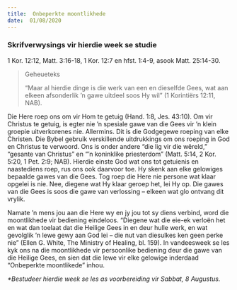 ```yaml
---
title:  Onbeperkte moontlikhede
date:  01/08/2020
---
```


### Skrifverwysings vir hierdie week se studie
1 Kor. 12:12, Matt. 3:16-18, 1 Kor. 12:7 en hfst. 1:4-9, asook Matt. 25:14-30.

> <p>Geheueteks</p>
> “Maar al hierdie dinge is die werk van een en dieselfde Gees, wat aan elkeen afsonderlik ’n gawe uitdeel soos Hy wil” (1 Korintiërs 12:11, NAB).

Die Here roep ons om vir Hom te getuig (Hand. 1:8, Jes. 43:10). Om vir Christus te getuig, is egter nie ’n spesiale gawe van die Gees vir ’n klein groepie uitverkorenes nie. Allermins. Dit is die Godgegewe roeping van elke Christen.  Die Bybel gebruik verskillende uitdrukkings om ons roeping in God en Christus te verwoord. Ons is onder andere “die lig vir die wêreld,” “gesante van Christus” en “’n koninklike priesterdom” (Matt. 5:14, 2 Kor. 5:20, 1 Pet. 2:9; NAB). Hierdie einste God wat ons tot getuienis en naastediens roep, rus ons ook daarvoor toe. Hy skenk aan elke gelowiges bepaalde gawes van die Gees. Tog roep die Here nie persone wat klaar opgelei is nie. Nee, diegene wat Hy klaar geroep het, lei Hy op. Die gawes van die Gees is soos die gawe van verlossing – elkeen wat glo ontvang dit vrylik.

Namate ’n mens jou aan die Here wy en jy jou tot sy diens verbind, word die moontlikhede vir bediening eindeloos. “Diegene wat die eie-ek verloën het en wat dan toelaat dat die Heilige Gees in en deur hulle werk, en wat gevolglik ’n lewe gewy aan God lei – die nut van diesulkes ken geen perke nie” (Ellen G. White, The Ministry of Healing, bl. 159). In vandeesweek se les kyk ons na die moontlikhede vir persoonlike bediening deur die gawe van die Heilige Gees, en sien dat die lewe vir elke gelowige inderdaad “Onbeperkte moontlikede” inhou.

_*Bestudeer hierdie week se les as voorbereiding vir Sabbat, 8 Augustus._